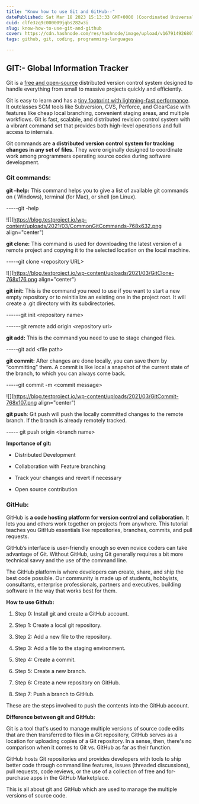 ```yaml
---
title: "Know how to use Git and GitHub--"
datePublished: Sat Mar 18 2023 15:13:33 GMT+0000 (Coordinated Universal Time)
cuid: clfe3zq9c000009jqbs282w3i
slug: know-how-to-use-git-and-github
cover: https://cdn.hashnode.com/res/hashnode/image/upload/v1679149268075/8e2beb64-5feb-4176-a8fa-c1f28b5087dd.jpeg
tags: github, git, coding, programming-languages

---
```


## **GIT:- Global Information Tracker**

Git is a [free and open-source](https://git-scm.com/about/free-and-open-source) distributed version control system designed to handle everything from small to massive projects quickly and efficiently.

Git is easy to learn and has a [tiny footprint with lightning-fast performance](https://git-scm.com/about/small-and-fast). It outclasses SCM tools like Subversion, CVS, Perforce, and ClearCase with features like cheap local branching, convenient staging areas, and multiple workflows. Git is fast, scalable, and distributed revision control system with a vibrant command set that provides both high-level operations and full access to internals.

Git commands are **a distributed version control system for tracking changes in any set of files**. They were originally designed to coordinate work among programmers operating source codes during software development.

### **Git commands:**

**git –help:** This command helps you to give a list of available git commands on ( Windows), terminal (for Mac), or shell (on Linux).

\-----git -help

![](https://blog.testproject.io/wp-content/uploads/2021/03/CommonGitCommands-768x632.png align="center")

**git clone:** This command is used for downloading the latest version of a remote project and copying it to the selected location on the local machine.

\-----git clone &lt;repository URL&gt;

![](https://blog.testproject.io/wp-content/uploads/2021/03/GitClone-768x176.png align="center")

**git init:** This is the command you need to use if you want to start a new empty repository or to reinitialize an existing one in the project root. It will create a .git directory with its subdirectories.

\------git init &lt;repository name&gt;

\------git remote add origin &lt;repository url&gt;

**git add:** This is the command you need to use to stage changed files.

\-----git add &lt;file path&gt;

**git commit:** After changes are done locally, you can save them by “committing” them. A commit is like local a snapshot of the current state of the branch, to which you can always come back.

\-----git commit -m &lt;commit message&gt;

![](https://blog.testproject.io/wp-content/uploads/2021/03/GitCommit-768x107.png align="center")

**git push**: Git push will push the locally committed changes to the remote branch. If the branch is already remotely tracked.

\----- git push origin &lt;branch name&gt;

**Importance of git:**

* Distributed Development
    
* Collaboration with Feature branching
    
* Track your changes and revert if necessary
    
* Open source contribution
    

### **GitHub:**

GitHub is **a code hosting platform for version control and collaboration**. It lets you and others work together on projects from anywhere. This tutorial teaches you GitHub essentials like repositories, branches, commits, and pull requests.

GitHub’s interface is user-friendly enough so even novice coders can take advantage of Git. Without GitHub, using Git generally requires a bit more technical savvy and the use of the command line.

The GitHub platform is where developers can create, share, and ship the best code possible. Our community is made up of students, hobbyists, consultants, enterprise professionals, partners and executives, building software in the way that works best for them.

**How to use Github:**

1. Step 0: Install git and create a GitHub account.
    
2. Step 1: Create a local git repository.
    
3. Step 2: Add a new file to the repository.
    
4. Step 3: Add a file to the staging environment.
    
5. Step 4: Create a commit.
    
6. Step 5: Create a new branch.
    
7. Step 6: Create a new repository on GitHub.
    
8. Step 7: Push a branch to GitHub.
    

These are the steps involved to push the contents into the GitHub account.

**Difference between git and GitHub:**

Git is a tool that's used to manage multiple versions of source code edits that are then transferred to files in a Git repository, GitHub serves as a location for uploading copies of a Git repository. In a sense, then, there's no comparison when it comes to Git vs. GitHub as far as their function.

GitHub hosts Git repositories and provides developers with tools to ship better code through command line features, issues (threaded discussions), pull requests, code reviews, or the use of a collection of free and for-purchase apps in the GitHub Marketplace.

This is all about git and GitHub which are used to manage the multiple versions of source code.